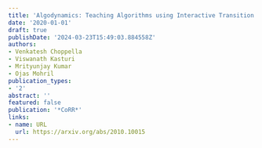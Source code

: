```yaml
---
title: 'Algodynamics: Teaching Algorithms using Interactive Transition Systems'
date: '2020-01-01'
draft: true
publishDate: '2024-03-23T15:49:03.884558Z'
authors:
- Venkatesh Choppella
- Viswanath Kasturi
- Mrityunjay Kumar
- Ojas Mohril
publication_types:
- '2'
abstract: ''
featured: false
publication: '*CoRR*'
links:
- name: URL
  url: https://arxiv.org/abs/2010.10015
---
```


